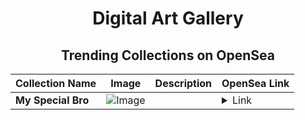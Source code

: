 <div align="center">

# Digital Art Gallery

## Trending Collections on OpenSea

| Collection Name                       | Image                                                                                     | Description                       | OpenSea Link                                                                                          |
|---------------------------------------|-------------------------------------------------------------------------------------------|-----------------------------------|--------------------------------------------------------------------------------------------------------|
| **My Special Bro** | ![Image](https://i.seadn.io/s/raw/files/a6a17d5fdab759f0b1cda152aca13319.jpg?w=500&auto=format?w=200&auto=format) |  | <details><summary>Link</summary>[My Special Bro](https://opensea.io/collection/my-special-bro)</details> |

</div>